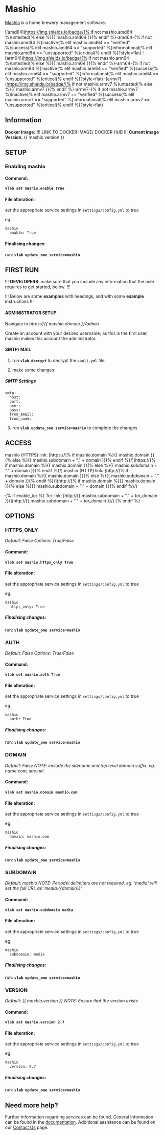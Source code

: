 # Mashio

[Mashio](https://gitlab.com/NickBusey/mashio) is a home brewery management software.

![amd64](https://img.shields.io/badge/{% if not mashio.amd64 %}untested{% else %}{{ mashio.amd64 }}{% endif %}-amd64-{% if not mashio.amd64 %}inactive{% elif mashio.amd64 == "verified" %}success{% elif mashio.amd64 == "supported" %}informational{% elif mashio.amd64 == "unsupported" %}critical{% endif %}?style=flat)
![arm64](https://img.shields.io/badge/{% if not mashio.arm64 %}untested{% else %}{{ mashio.arm64 }}{% endif %}-arm64-{% if not mashio.arm64 %}inactive{% elif mashio.arm64 == "verified" %}success{% elif mashio.arm64 == "supported" %}informational{% elif mashio.arm64 == "unsupported" %}critical{% endif %}?style=flat)
![armv7](https://img.shields.io/badge/{% if not mashio.armv7 %}untested{% else %}{{ mashio.armv7 }}{% endif %}-armv7-{% if not mashio.armv7 %}inactive{% elif mashio.armv7 == "verified" %}success{% elif mashio.armv7 == "supported" %}informational{% elif mashio.armv7 == "unsupported" %}critical{% endif %}?style=flat)

## Information


**Docker Image:** !!! LINK TO DOCKER IMAGE/ DOCKER HUB !!!
**Current Image Version:** {{ mashio.version }}

## SETUP

### Enabling mashio

#### Command:

**`vlab set mashio.enable True`**

#### File alteration:

set the appropriate service settings in `settings/config.yml` to true

eg.
```
mashio
  enable: True
```

#### Finalising changes:

run: **`vlab update_one service=mashio`**

## FIRST RUN

!!! **DEVELOPERS**: make sure that you include any information that the user requires to get started, below. !!!

!!! Below are some **examples** with headings, and with some **example** instructions !!!

#### ADMINISTRATOR SETUP

Navigate to *https://{{ mashio.domain }}/admin*

Create an account with your desired username; as this is the first user, mashio makes this account the administrator.

#### SMTP/ MAIL

1. run **`vlab decrypt`** to decrypt the `vault.yml` file

2. make some changes


##### SMTP Settings
```
smtp:
  host:
  port:
  user:
  pass:
  from_email:
  from_name:
```

3. run **`vlab update_one service=mashio`** to complete the changes


## ACCESS

mashio (HTTPS) link: [https://{% if mashio.domain %}{{ mashio.domain }}{% else %}{{ mashio.subdomain + "." + domain }}{% endif %}/](https://{% if mashio.domain %}{{ mashio.domain }}{% else %}{{ mashio.subdomain + "." + domain }}{% endif %}/)
mashio (HTTP) link: [http://{% if mashio.domain %}{{ mashio.domain }}{% else %}{{ mashio.subdomain + "." + domain }}{% endif %}/](http://{% if mashio.domain %}{{ mashio.domain }}{% else %}{{ mashio.subdomain + "." + domain }}{% endif %}/)

{% if enable_tor %}
Tor link: [http://{{ mashio.subdomain + "." + tor_domain }}/](http://{{ mashio.subdomain + "." + tor_domain }}/)
{% endif %}

## OPTIONS

### HTTPS_ONLY
*Default: False*
*Options: True/False*

#### Command:

**`vlab set mashio.https_only True`**

#### File alteration:

set the appropriate service settings in `settings/config.yml` to true

eg.
```
mashio
  https_only: True
```

##### Finalising changes:

run: **`vlab update_one service=mashio`**

### AUTH
*Default: False*
*Options: True/False*

#### Command:

**`vlab set mashio.auth True`**

#### File alteration:

set the appropriate service settings in `settings/config.yml` to true

eg.
```
mashio
  auth: True
```

##### Finalising changes:

run: **`vlab update_one service=mashio`**

### DOMAIN
*Default: False*
*NOTE: include the sitename and top level domain suffix. eg. name.com, site.net*

#### Command:

**`vlab set mashio.domain mashio.com`**

#### File alteration:

set the appropriate service settings in `settings/config.yml` to true

eg.
```
mashio
  domain: mashio.com
```

##### Finalising changes:

run: **`vlab update_one service=mashio`**

### SUBDOMAIN
*Default: mashio*
*NOTE: Periods/ delimiters are not required. eg. 'media' will set the full URL as 'media.{{domain}}'*

#### Command:

**`vlab set mashio.subdomain media`**

#### File alteration:

set the appropriate service settings in `settings/config.yml` to true

eg.
```
mashio
  subdomain: media
```

##### Finalising changes:

run: **`vlab update_one service=mashio`**

### VERSION
*Default: {{  mashio.version  }}*
*NOTE: Ensure that the version exists*

#### Command:

**`vlab set mashio.version 2.7`**

#### File alteration:

set the appropriate service settings in `settings/config.yml` to true

eg.
```
mashio
  version: 2.7
```

##### Finalising changes:

run: **`vlab update_one service=mashio`**

## Need more help?
Further information regarding services can be found.
General Information can be found in the [documentation](https://docs.vivumlab.com).
Additional assistance can be found on our [Contact Us](https://docs.vivumlab.com/Contact-us) page.
